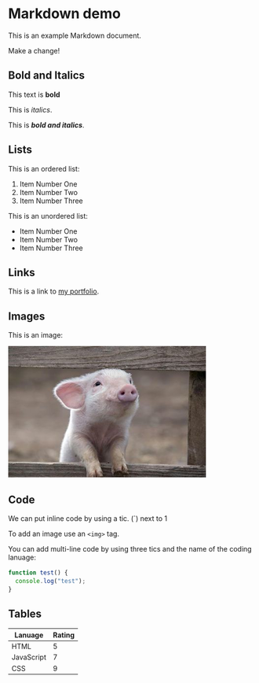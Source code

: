 # Markdown demo

This is an example Markdown document.

Make a change!

## Bold and Italics

This text is **bold**

This is _italics_.

This is **_bold and italics_**.

## Lists

This is an ordered list:

1. Item Number One
2. Item Number Two
3. Item Number Three

This is an unordered list:

- Item Number One
- Item Number Two
- Item Number Three

## Links

This is a link to [my portfolio](https://github.com/Audreycmk).

## Images

This is an image:

![Pig](Pig.jpg)

## Code

We can put inline code by using a tic. (`) next to 1

To add an image use an `<img>` tag.

You can add multi-line code by using three tics and the name of the coding lanuage:

```javascript
function test() {
  console.log("test");
}
```

## Tables

| Lanuage    | Rating |
| ---------- | ------ |
| HTML       | 5      |
| JavaScript | 7      |
| CSS        | 9      |
